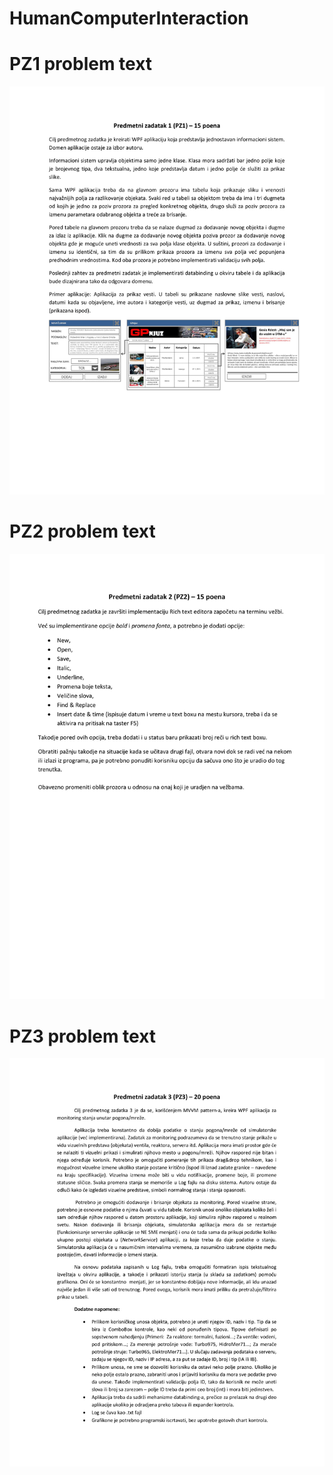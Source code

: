 # HumanComputerInteraction
# PZ1 problem text
![pz1image](https://github.com/mladjonis/HumanComputerInteraction/blob/master/HCI%20PSI%20PZ1%20specifikacija%20(1)-1.jpg)
# PZ2 problem text
![pz2image](https://github.com/mladjonis/HumanComputerInteraction/blob/master/HCI%20PSI%20PZ2%20specifikacija-1.jpg)
# PZ3 problem text
![pz3image](https://github.com/mladjonis/HumanComputerInteraction/blob/master/HCI%20PSI%20Specifikacija%20PZ3-1.jpg)
